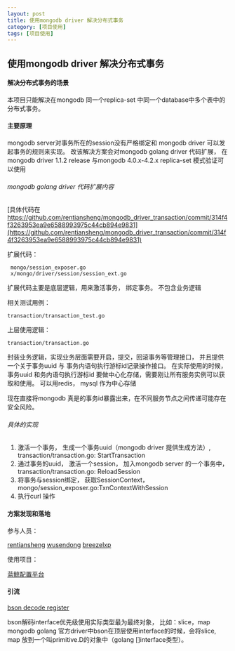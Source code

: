 ```yaml
---
layout: post
title: 使用mongodb driver 解决分布式事务
category: [项目使用]
tags: [项目使用]
---
```



##  使用mongodb driver 解决分布式事务


#### 解决分布式事务的场景

本项目只能解决在mongodb 同一个replica-set 中同一个database中多个表中的分布式事务。



#### 主要原理

mongodb server对事务所在的session没有严格绑定和 mongodb driver 可以发起事务的规则来实现。
改该解决方案会对mongodb golang driver 代码扩展，
在mongodb driver 1.1.2 release 与mongodb 4.0.x-4.2.x replica-set 模式验证可以使用

###### mongodb golang driver 代码扩展内容


[具体代码在 https://github.com/rentiansheng/mongodb_driver_transaction/commit/314f4f3263953ea9e6588993975c44cb894e9831](https://github.com/rentiansheng/mongodb_driver_transaction/commit/314f4f3263953ea9e6588993975c44cb894e9831)


扩展代码：
```
 mongo/session_exposer.go
 x/mongo/driver/session/session_ext.go
```
扩展代码主要是底层逻辑，用来激活事务， 绑定事务。 不包含业务逻辑



相关测试用例：

```
transaction/transaction_test.go

```

上层使用逻辑：

```
transaction/transaction.go
```

封装业务逻辑，实现业务层面需要开启，提交，回滚事务等管理接口， 并且提供一个关于事务uuid 与 事务内语句执行游标id记录操作接口。
在实际使用的时候， 事务uuid 和务内语句执行游标id 要做中心化存储，需要刚让所有服务实例可以获取和使用。 可以用redis， mysql 作为中心存储

现在直接将mongodb 真是的事务id暴露出来，在不同服务节点之间传递可能存在安全风险。

###### 具体的实现

1.  激活一个事务， 生成一个事务uuid（mongodb driver 提供生成方法）, transaction/transaction.go: StartTransaction
2. 通过事务的uuid， 激活一个session， 加入mongodb server 的一个事务中，transaction/transaction.go: ReloadSession
3. 将事务与session绑定， 获取SessionContext， mongo/session_exposer.go:TxnContextWithSession
4. 执行curl 操作




#### 方案发现和落地

参与人员：

[rentiansheng](https://github.com/rentiansheng)
[wusendong](https://github.com/wusendong)
[breezelxp](https://github.com/breezelxp)

使用项目：


[蓝鲸配置平台](https://github.com/Tencent/bk-cmdb)


#### 引流
[bson decode register](https://github.com/rentiansheng/bson-register)

bson解码interface优先级使用实际类型最为最终对象， 比如：slice，map
mongodb golang 官方driver中bson在顶层使用interface的时候，会将slice, map 放到一个叫primitive.D的对象中（golang []interface类型）。